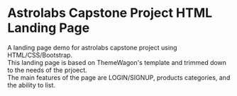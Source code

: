 # Astrolabs Capstone Project HTML Landing Page <br>
A landing page demo for astrolabs capstone project using HTML/CSS/Bootstrap. <br>
This landing page is based on ThemeWagon's template and trimmed down to the needs of the prjoect. <br> 
The main features of the page are LOGIN/SIGNUP, products categories, and the ability to list. <br>

